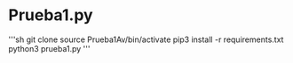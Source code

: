 # Prueba1.py
 '''sh
 git clone
 source Prueba1Av/bin/activate
 pip3 install -r requirements.txt
 python3 prueba1.py
 '''
